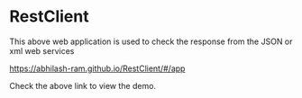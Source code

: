 # RestClient
This above web application is used to check the response from the JSON or xml web services

https://abhilash-ram.github.io/RestClient/#/app

Check the above link to view the demo.

